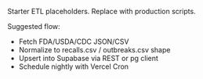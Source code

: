 Starter ETL placeholders. Replace with production scripts.

Suggested flow:
- Fetch FDA/USDA/CDC JSON/CSV
- Normalize to recalls.csv / outbreaks.csv shape
- Upsert into Supabase via REST or pg client
- Schedule nightly with Vercel Cron
